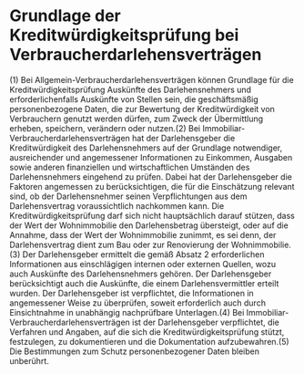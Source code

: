# Grundlage der Kreditwürdigkeitsprüfung bei Verbraucherdarlehensverträgen

(1) Bei Allgemein-Verbraucherdarlehensverträgen können Grundlage für die Kreditwürdigkeitsprüfung Auskünfte des Darlehensnehmers und erforderlichenfalls Auskünfte von Stellen sein, die geschäftsmäßig personenbezogene Daten, die zur Bewertung der Kreditwürdigkeit von Verbrauchern genutzt werden dürfen, zum Zweck der Übermittlung erheben, speichern, verändern oder nutzen.(2) Bei Immobiliar-Verbraucherdarlehensverträgen hat der Darlehensgeber die Kreditwürdigkeit des Darlehensnehmers auf der Grundlage notwendiger, ausreichender und angemessener Informationen zu Einkommen, Ausgaben sowie anderen finanziellen und wirtschaftlichen Umständen des Darlehensnehmers eingehend zu prüfen. Dabei hat der Darlehensgeber die Faktoren angemessen zu berücksichtigen, die für die Einschätzung relevant sind, ob der Darlehensnehmer seinen Verpflichtungen aus dem Darlehensvertrag voraussichtlich nachkommen kann. Die Kreditwürdigkeitsprüfung darf sich nicht hauptsächlich darauf stützen, dass der Wert der Wohnimmobilie den Darlehensbetrag übersteigt, oder auf die Annahme, dass der Wert der Wohnimmobilie zunimmt, es sei denn, der Darlehensvertrag dient zum Bau oder zur Renovierung der Wohnimmobilie.(3) Der Darlehensgeber ermittelt die gemäß Absatz 2 erforderlichen Informationen aus einschlägigen internen oder externen Quellen, wozu auch Auskünfte des Darlehensnehmers gehören. Der Darlehensgeber berücksichtigt auch die Auskünfte, die einem Darlehensvermittler erteilt wurden. Der Darlehensgeber ist verpflichtet, die Informationen in angemessener Weise zu überprüfen, soweit erforderlich auch durch Einsichtnahme in unabhängig nachprüfbare Unterlagen.(4) Bei Immobiliar-Verbraucherdarlehensverträgen ist der Darlehensgeber verpflichtet, die Verfahren und Angaben, auf die sich die Kreditwürdigkeitsprüfung stützt, festzulegen, zu dokumentieren und die Dokumentation aufzubewahren.(5) Die Bestimmungen zum Schutz personenbezogener Daten bleiben unberührt. 

